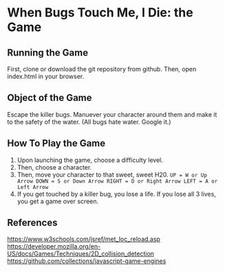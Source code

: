 # When Bugs Touch Me, I Die: the Game

## Running the Game
First, clone or download the git repository from github.
Then, open index.html in your browser.

## Object of the Game
Escape the killer bugs. Manuever your character around them and make it to the safety of the
water. (All bugs hate water. Google it.)

## How To Play the Game
1. Upon launching the game, choose a difficulty level.
2. Then, choose a character.
3. Then, move your character to that sweet, sweet H20.
`UP = W or Up Arrow
DOWN = S or Down Arrow
RIGHT = D or Right Arrow
LEFT = A or Left Arrow`
4. If you get touched by a killer bug, you lose a life. If you lose all
   3 lives, you get a game over screen.

## References
https://www.w3schools.com/jsref/met_loc_reload.asp
https://developer.mozilla.org/en-US/docs/Games/Techniques/2D_collision_detection
https://github.com/collections/javascript-game-engines
